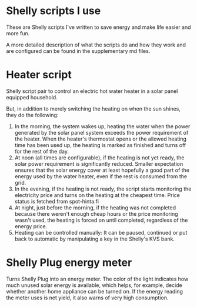 # Shelly scripts I use

These are Shelly scripts I've written to save energy and make life easier and more fun.

A more detailed description of what the scripts do and how they work and are configured can be found in the supplementary md files.

# Heater script

Shelly script pair to control an electric hot water heater in a solar panel equipped household.

But, in addition to merely switching the heating on when the sun shines, they do the following:

1. In the morning, the system wakes up, heating the water when the power generated by the solar panel system exceeds the power requirement of the heater. When the heater's thermostat opens or the allowed heating time has been used up, the heating is marked as finished and turns off for the rest of the day.
2. At noon (all times are configurable), if the heating is not yet ready, the solar power requirement is significantly reduced. Smaller expectation ensures that the solar energy cover at least hopefully a good part of the energy used by the water heater, even if the rest is consumed from the grid.
3. In the evening, if the heating is not ready, the script starts monitoring the electricity price and turns on the heating at the cheapest time. Price status is fetched from spot-hinta.fi
4. At night, just before the morning, if the heating was not completed because there weren't enough cheap hours or the price monitoring wasn't used, the heating is forced on until completed, regardless of the energy price.
5. Heating can be controlled manually: It can be paused, continued or put back to automatic by manipulating a key in the Shelly's KVS bank.

# Shelly Plug energy meter

Turns Shelly Plug into an energy meter. The color of the light indicates how much unused solar energy is available, which helps, for example, decide whether another home appliance can be turned on. If the energy reading the meter uses is net yield, it also warns of very high consumption.


